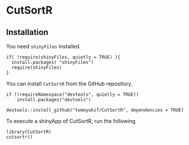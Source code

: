 # CutSortR

## Installation
You need `shinyFiles` installed.
```
if( !require(shinyFiles, quietly = TRUE) ){
  install.packages( "shinyFiles")
  require(shinyFiles)
}
```

You can install `CutSortR` from the GitHub repository.
```
if (!requireNamespace("devtools", quietly = TRUE))
    install.packages("devtools")
    
devtools::install_github("tomoyukif/CutSortR", dependencies = TRUE)
```

To execute a shinyApp of CutSortR, run the following.
```
library(CutSortR)
cutsortr()
```
